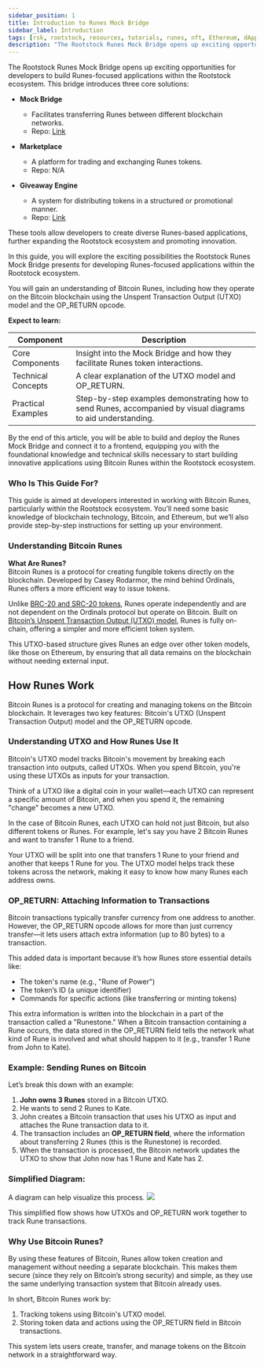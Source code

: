 ```yaml
---
sidebar_position: 1
title: Introduction to Runes Mock Bridge
sidebar_label: Introduction
tags: [rsk, rootstock, resources, tutorials, runes, nft, Ethereum, dApps, smart contracts]
description: "The Rootstock Runes Mock Bridge opens up exciting opportunities for developers to build Runes-focused applications within the Rootstock ecosystem. This bridge introduces three core solutions: Mock Bridge, Marketplace, Giveaway Engine"
---
```


The Rootstock Runes Mock Bridge opens up exciting opportunities for developers to build Runes-focused applications within the Rootstock ecosystem. This bridge introduces three core solutions:

- **Mock Bridge**  
  - Facilitates transferring Runes between different blockchain networks.  
  - Repo: [Link](https://github.com/rsksmart/rsk-runes)

- **Marketplace**  
  - A platform for trading and exchanging Runes tokens.  
  - Repo: N/A

- **Giveaway Engine**  
  - A system for distributing tokens in a structured or promotional manner.  
  - Repo: [Link](https://github.com/rsksmart/airdrop-ui.git)


These tools allow developers to create diverse Runes-based applications, further expanding the Rootstock ecosystem and promoting innovation.

In this guide, you will explore the exciting possibilities the Rootstock Runes Mock Bridge presents for developing Runes-focused applications within the Rootstock ecosystem. 

You will gain an understanding of Bitcoin Runes, including how they operate on the Bitcoin blockchain using the Unspent Transaction Output (UTXO) model and the OP\_RETURN opcode.

**Expect to learn:**

| **Component**        | **Description**                                                                                              |
|----------------------|--------------------------------------------------------------------------------------------------------------|
| Core Components      | Insight into the Mock Bridge and how they facilitate Runes token interactions.                             |
| Technical Concepts    | A clear explanation of the UTXO model and OP_RETURN.                                                       |
| Practical Examples    | Step-by-step examples demonstrating how to send Runes, accompanied by visual diagrams to aid understanding. |


By the end of this article, you will be able to build and deploy the Runes Mock Bridge and connect it to a frontend, equipping you with the foundational knowledge and technical skills necessary to start building innovative applications using Bitcoin Runes within the Rootstock ecosystem.

### **Who Is This Guide For?**

This guide is aimed at developers interested in working with Bitcoin Runes, particularly within the Rootstock ecosystem. You’ll need some basic knowledge of blockchain technology, Bitcoin, and Ethereum, but we’ll also provide step-by-step instructions for setting up your environment.

### **Understanding Bitcoin Runes**

**What Are Runes?**  
Bitcoin Runes is a protocol for creating fungible tokens directly on the blockchain. Developed by Casey Rodarmor, the mind behind Ordinals, Runes offers a more efficient way to issue tokens. 

Unlike [BRC-20 and SRC-20 tokens](https://academy.binance.com/en/glossary/src-20-tokens), Runes operate independently and are not dependent on the Ordinals protocol but operate on Bitcoin. Built on [Bitcoin’s Unspent Transaction Output (UTXO) model](https://www.kraken.com/learn/what-is-bitcoin-unspent-transaction-output-utxo), Runes is fully on-chain, offering a simpler and more efficient token system.

This UTXO-based structure gives Runes an edge over other token models, like those on Ethereum, by ensuring that all data remains on the blockchain without needing external input.

## **How Runes Work**

Bitcoin Runes is a protocol for creating and managing tokens on the Bitcoin blockchain. It leverages two key features: Bitcoin's UTXO (Unspent Transaction Output) model and the OP\_RETURN opcode.

### **Understanding UTXO and How Runes Use It**

Bitcoin's UTXO model tracks Bitcoin's movement by breaking each transaction into outputs, called UTXOs. When you spend Bitcoin, you're using these UTXOs as inputs for your transaction. 

Think of a UTXO like a digital coin in your wallet—each UTXO can represent a specific amount of Bitcoin, and when you spend it, the remaining "change" becomes a new UTXO.  

In the case of Bitcoin Runes, each UTXO can hold not just Bitcoin, but also different tokens or Runes. For example, let's say you have 2 Bitcoin Runes and want to transfer 1 Rune to a friend. 

Your UTXO will be split into one that transfers 1 Rune to your friend and another that keeps 1 Rune for you. The UTXO model helps track these tokens across the network, making it easy to know how many Runes each address owns.

### **OP\_RETURN: Attaching Information to Transactions**

Bitcoin transactions typically transfer currency from one address to another. However, the OP\_RETURN opcode allows for more than just currency transfer—it lets users attach extra information (up to 80 bytes) to a transaction. 

This added data is important because it’s how Runes store essential details like:

* The token's name (e.g., "Rune of Power")  
* The token’s ID (a unique identifier)  
* Commands for specific actions (like transferring or minting tokens)

This extra information is written into the blockchain in a part of the transaction called a "Runestone." When a Bitcoin transaction containing a Rune occurs, the data stored in the OP\_RETURN field tells the network what kind of Rune is involved and what should happen to it (e.g., transfer 1 Rune from John to Kate).

### **Example: Sending Runes on Bitcoin**

Let’s break this down with an example:

1. **John owns 3 Runes** stored in a Bitcoin UTXO.  
2. He wants to send 2 Runes to Kate.  
3. John creates a Bitcoin transaction that uses his UTXO as input and attaches the Rune transaction data to it.  
4. The transaction includes an **OP\_RETURN field**, where the information about transferring 2 Runes (this is the Runestone) is recorded.  
5. When the transaction is processed, the Bitcoin network updates the UTXO to show that John now has 1 Rune and Kate has 2\. 

### **Simplified Diagram:**

A diagram can help visualize this process.
<img src="/img/resources/runes/how-runes-works.png"/>

This simplified flow shows how UTXOs and OP\_RETURN work together to track Rune transactions.

### **Why Use Bitcoin Runes?**

By using these features of Bitcoin, Runes allow token creation and management without needing a separate blockchain. This makes them secure (since they rely on Bitcoin’s strong security) and simple, as they use the same underlying transaction system that Bitcoin already uses.

In short, Bitcoin Runes work by:

1. Tracking tokens using Bitcoin's UTXO model.  
2. Storing token data and actions using the OP\_RETURN field in Bitcoin transactions.

This system lets users create, transfer, and manage tokens on the Bitcoin network in a straightforward way.

